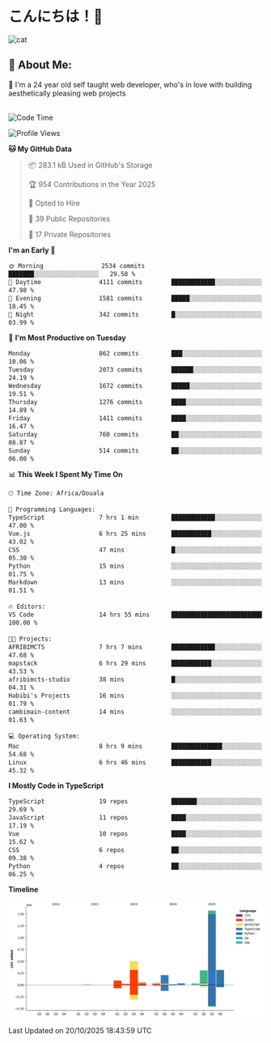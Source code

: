 

# こんにちは！🙂  
![cat](https://github.com/michaelnji/michaelnji/assets/73862378/606e99e9-2c18-4853-8722-991e4af8eae6)

## 💫 About Me:
🙂 I'm a 24 year old self taught web developer, who's in love with building aesthetically pleasing web projects <br><br>

<!--START_SECTION:waka-->
![Code Time](http://img.shields.io/badge/Code%20Time-1%2C493%20hrs%2055%20mins-blue)

![Profile Views](http://img.shields.io/badge/Profile%20Views-1-blue)

**🐱 My GitHub Data** 

> 📦 283.1 kB Used in GitHub's Storage 
 > 
> 🏆 954 Contributions in the Year 2025
 > 
> 💼 Opted to Hire
 > 
> 📜 39 Public Repositories 
 > 
> 🔑 17 Private Repositories 
 > 
**I'm an Early 🐤** 

```text
🌞 Morning                2534 commits        ███████░░░░░░░░░░░░░░░░░░   29.58 % 
🌆 Daytime                4111 commits        ████████████░░░░░░░░░░░░░   47.98 % 
🌃 Evening                1581 commits        █████░░░░░░░░░░░░░░░░░░░░   18.45 % 
🌙 Night                  342 commits         █░░░░░░░░░░░░░░░░░░░░░░░░   03.99 % 
```
📅 **I'm Most Productive on Tuesday** 

```text
Monday                   862 commits         ███░░░░░░░░░░░░░░░░░░░░░░   10.06 % 
Tuesday                  2073 commits        ██████░░░░░░░░░░░░░░░░░░░   24.19 % 
Wednesday                1672 commits        █████░░░░░░░░░░░░░░░░░░░░   19.51 % 
Thursday                 1276 commits        ████░░░░░░░░░░░░░░░░░░░░░   14.89 % 
Friday                   1411 commits        ████░░░░░░░░░░░░░░░░░░░░░   16.47 % 
Saturday                 760 commits         ██░░░░░░░░░░░░░░░░░░░░░░░   08.87 % 
Sunday                   514 commits         ██░░░░░░░░░░░░░░░░░░░░░░░   06.00 % 
```


📊 **This Week I Spent My Time On** 

```text
🕑︎ Time Zone: Africa/Douala

💬 Programming Languages: 
TypeScript               7 hrs 1 min         ████████████░░░░░░░░░░░░░   47.00 % 
Vue.js                   6 hrs 25 mins       ███████████░░░░░░░░░░░░░░   43.02 % 
CSS                      47 mins             █░░░░░░░░░░░░░░░░░░░░░░░░   05.30 % 
Python                   15 mins             ░░░░░░░░░░░░░░░░░░░░░░░░░   01.75 % 
Markdown                 13 mins             ░░░░░░░░░░░░░░░░░░░░░░░░░   01.51 % 

🔥 Editors: 
VS Code                  14 hrs 55 mins      █████████████████████████   100.00 % 

🐱‍💻 Projects: 
AFRIBIMCTS               7 hrs 7 mins        ████████████░░░░░░░░░░░░░   47.68 % 
mapstack                 6 hrs 29 mins       ███████████░░░░░░░░░░░░░░   43.53 % 
afribimcts-studio        38 mins             █░░░░░░░░░░░░░░░░░░░░░░░░   04.31 % 
Habibi's Projects        16 mins             ░░░░░░░░░░░░░░░░░░░░░░░░░   01.79 % 
cambimain-content        14 mins             ░░░░░░░░░░░░░░░░░░░░░░░░░   01.63 % 

💻 Operating System: 
Mac                      8 hrs 9 mins        ██████████████░░░░░░░░░░░   54.68 % 
Linux                    6 hrs 46 mins       ███████████░░░░░░░░░░░░░░   45.32 % 
```

**I Mostly Code in TypeScript** 

```text
TypeScript               19 repos            ███████░░░░░░░░░░░░░░░░░░   29.69 % 
JavaScript               11 repos            ████░░░░░░░░░░░░░░░░░░░░░   17.19 % 
Vue                      10 repos            ████░░░░░░░░░░░░░░░░░░░░░   15.62 % 
CSS                      6 repos             ██░░░░░░░░░░░░░░░░░░░░░░░   09.38 % 
Python                   4 repos             ██░░░░░░░░░░░░░░░░░░░░░░░   06.25 % 
```



**Timeline**

![Lines of Code chart](https://raw.githubusercontent.com/michaelnji/michaelnji/main/assets/bar_graph.png)


 Last Updated on 20/10/2025 18:43:59 UTC
<!--END_SECTION:waka-->
